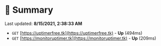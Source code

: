 # 📖 Summary
Last updated: **8/15/2021, 2:38:33 AM**

- `GET` [https://uptimerfree.tk](https://uptimerfree.tk) - **Up** (494ms)
- `GET` [https://monitoruptimer.tk](https://monitoruptimer.tk) - **Up** (209ms)
